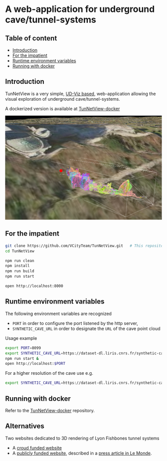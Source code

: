 # A web-application for underground cave/tunnel-systems<!-- omit from toc -->

## Table of content<!-- omit from toc -->

- [Introduction](#introduction)
- [For the impatient](#for-the-impatient)
- [Runtime environment variables](#runtime-environment-variables)
- [Running with docker](#running-with-docker)

## Introduction

TunNetView is a very simple, [UD-Viz based](https://github.com/VCityTeam/UD-Viz), web-application allowing the visual exploration of underground cave/tunnel-systems.

A dockerized version is available at
[TunNetView-docker](https://github.com/VCityTeam/TunNetView-docker)

![screenshot](Doc/landing_page_screenshot.png)

## For the impatient

```bash
git clone https://github.com/VCityTeam/TunNetView.git   # This repository
cd TunNetView
```

```bash
npm run clean
npm install
npm run build
npm run start
```

```bash
open http://localhost:8000
```

## Runtime environment variables

The following environment variables are recognized

- `PORT` in order to configure the port listened by the http server,
- `SYNTHETIC_CAVE_URL` in order to designate the `URL` of the cave point cloud

Usage example

```bash
export PORT=8099
export SYNTHETIC_CAVE_URL=https://dataset-dl.liris.cnrs.fr/synthetic-cave-and-tunnel-systems/Cave/cave_sub_1_grid_size_x_1_grid_size_y_1_point_cloud-3dtiles/tileset-translated-to-lyon-cathedral.json
npm run start &
open http://localhost:$PORT
```

For a higher resolution of the cave use e.g.

```bash
export SYNTHETIC_CAVE_URL=https://dataset-dl.liris.cnrs.fr/synthetic-cave-and-tunnel-systems/Cave/cave_sub_4_grid_size_x_1_grid_size_y_1_triangulation-3dtiles/tileset-translated-to-lyon-cathedral.json
```

## Running with docker

Refer to the [TunNetView-docker](https://github.com/VCityTeam/TunNetView-docker) repository.

## Alternatives

Two websites dedicated to 3D rendering of Lyon Fishbones tunnel systems

- A [croud funded website](https://aretesdepoisson.org/)
- A [publicly funded website](https://aretesdepoisson.lyon.fr/), described in a [press article in Le Monde](https://www.lemonde.fr/m-le-mag/article/2024/09/27/a-lyon-d-antiques-aretes-de-poisson-a-visiter-en-mode-virtuel_6337001_4500055.html).
